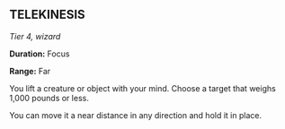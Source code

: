 ## TELEKINESIS

_Tier 4, wizard_

**Duration:** Focus

**Range:** Far

You lift a creature or object with your mind. Choose a target that weighs 1,000 pounds or less.

You can move it a near distance in any direction and hold it in place.

